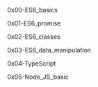 0x00-ES6_basics

0x01-ES6_promise

0x02-ES6_classes

0x03-ES6_data_manipulation

0x04-TypeScript

0x05-Node_JS_basic